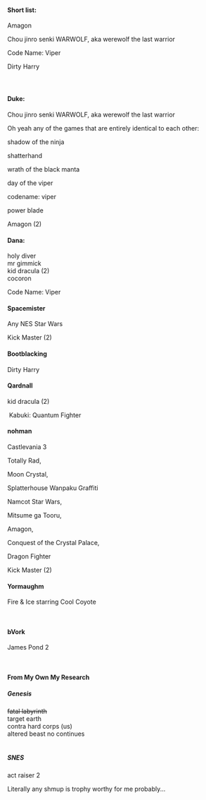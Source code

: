 <h4 id="bkmrk-short-list%3A">Short list:</h4>
<p id="bkmrk-amagom">Amagon</p>
<p id="bkmrk-chou-jinro-senki-war">Chou jinro senki WARWOLF, aka werewolf the last warrior</p>
<p id="bkmrk-code-name%3A-viper%C2%A0">Code Name: Viper&nbsp;</p>
<p id="bkmrk-dirty-harry">Dirty Harry</p>
<h4>&nbsp;</h4>
<h4 id="bkmrk-from-duke%3A">Duke:</h4>
<p id="bkmrk-chou-jinro-senki-war-1">Chou jinro senki WARWOLF, aka werewolf the last warrior</p>
<p>Oh yeah any of the games that are entirely identical to each other:</p>
<p>shadow of the ninja</p>
<p>shatterhand</p>
<p>wrath of the black manta</p>
<p>day of the viper</p>
<p>codename: viper</p>
<p>power blade</p>
<p>Amagon (2)</p>
<h4 id="bkmrk-from-dana%3Aholy-diver">Dana:</h4>
<p id="bkmrk-holy-divermr-gimmick">holy diver<br>mr gimmick<br>kid dracula (2)<br>cocoron</p>
<p id="bkmrk-code-name%3A-viper%C2%A0-1">Code Name: Viper&nbsp;</p>
<h4 id="bkmrk-oh-yeah-any-of-the-g">Spacemister</h4>
<p>Any NES Star Wars</p>
<p>Kick Master (2)</p>
<p id="bkmrk-"></p>
<h4 id="bkmrk-from-bootblacking%3A">Bootblacking</h4>
<p id="bkmrk-dirty-harry-1">Dirty Harry</p>
<p id="bkmrk--1"></p>
<h4 id="bkmrk-from-qard%3A">Qardnall</h4>
<p>kid dracula (2)</p>
<p id="bkmrk-%C2%A0kabuki%3A-quantum-fig">&nbsp;Kabuki: Quantum Fighter</p>
<h4 id="bkmrk-from-nohman">nohman</h4>
<p id="bkmrk-castlevania-3">Castlevania 3</p>
<p id="bkmrk-totally-rad%2C-moon-cr">Totally Rad,</p>
<p id="bkmrk-moon-crystal%2C">Moon Crystal,</p>
<p id="bkmrk-splatterhouse">Splatterhouse Wanpaku Graffiti</p>
<p id="bkmrk-namcot-star-wars%2C">Namcot Star Wars,</p>
<p id="bkmrk-mitsume-ga-tooru%2C">Mitsume ga Tooru,</p>
<p id="bkmrk-amagon%2C%C2%A0">Amagon,&nbsp;</p>
<p id="bkmrk-conquest-of-the-crys">Conquest of the Crystal Palace,</p>
<p id="bkmrk-dragon-fighter">Dragon Fighter</p>
<p>Kick Master (2)</p>
<h4>Yormaughm</h4>
<p>Fire &amp; Ice starring Cool Coyote</p>
<p id="bkmrk-%C2%A0-2"><br></p>
<h4>bVork</h4>
<p>James Pond 2</p>
<p>&nbsp;</p>
<h4 id="bkmrk-from-my-own-my-resea">From My Own My Research</h4>
<h5 id="bkmrk-genesis%3Afatal-labyri">Genesis</h5>
<p id="bkmrk-fatal-labyrinthtarge"><s>fatal labyrinth</s><br>target earth<br>contra hard corps (us)<br>altered beast no continues</p>
<h5 id="bkmrk-snes%3Aact-raiser-2"><br>SNES</h5>
<p id="bkmrk-act-raiser-2">act raiser 2</p>
<p id="bkmrk-%C2%A0-3"></p>
<p id="bkmrk-literally-any-shmup-">Literally any shmup is trophy worthy for me probably...</p>
